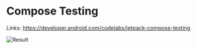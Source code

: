 # Compose Testing
Links: https://developer.android.com/codelabs/jetpack-compose-testing

![Result](result/result.png)
